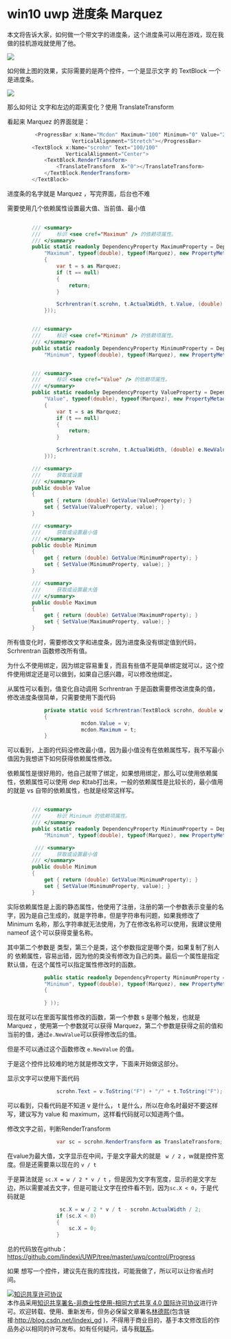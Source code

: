 # win10 uwp 进度条 Marquez 

本文将告诉大家，如何做一个带文字的进度条，这个进度条可以用在游戏，现在我做的挂机游戏就使用了他。

![](http://image.acmx.xyz/34fdad35-5dfe-a75b-2b4b-8c5e313038e2%2FMarquez.gif)

<!--more-->
<!-- CreateTime:2018/8/10 19:16:51 -->


<div id="toc"></div>

如何做上图的效果，实际需要的是两个控件，一个是显示文字 的 TextBlock  一个是进度条。

![](http://image.acmx.xyz/34fdad35-5dfe-a75b-2b4b-8c5e313038e2%2F201764111545.jpg)

那么如何让 文字和左边的距离变化？使用 TranslateTransform

看起来 Marquez 的界面就是：


```csharp
         <ProgressBar x:Name="Mcdon" Maximum="100" Minimum="0" Value="20"
                     VerticalAlignment="Stretch"></ProgressBar>
        <TextBlock x:Name="scrohn" Text="100/100"
                   VerticalAlignment="Center">
            <TextBlock.RenderTransform>
                <TranslateTransform  X="0"></TranslateTransform>
            </TextBlock.RenderTransform>
        </TextBlock>
```

进度条的名字就是 Marquez ，写完界面，后台也不难

需要使用几个依赖属性设置最大值、当前值、最小值


```csharp
    
        /// <summary>
        ///     标识 <see cref="Maximum" /> 的依赖项属性。
        /// </summary>
        public static readonly DependencyProperty MaximumProperty = DependencyProperty.Register(
            "Maximum", typeof(double), typeof(Marquez), new PropertyMetadata(100d, (s, e) =>
            {
                var t = s as Marquez;
                if (t == null)
                {
                    return;
                }

                Scrhrentran(t.scrohn, t.ActualWidth, t.Value, (double) e.NewValue, t.Mcdon);
            }));


        /// <summary>
        ///     标识 <see cref="Minimum" /> 的依赖项属性。
        /// </summary>
        public static readonly DependencyProperty MinimumProperty = DependencyProperty.Register(
            "Minimum", typeof(double), typeof(Marquez), new PropertyMetadata(default(double)));


        /// <summary>
        ///     标识 <see cref="Value" /> 的依赖项属性。
        /// </summary>
        public static readonly DependencyProperty ValueProperty = DependencyProperty.Register(
            "Value", typeof(double), typeof(Marquez), new PropertyMetadata(20d, (s, e) =>
            {
                var t = s as Marquez;
                if (t == null)
                {
                    return;
                }

                Scrhrentran(t.scrohn, t.ActualWidth, (double) e.NewValue, t.Maximum, t.Mcdon);
            }));

        /// <summary>
        ///     获取或设置
        /// </summary>
        public double Value
        {
            get { return (double) GetValue(ValueProperty); }
            set { SetValue(ValueProperty, value); }
        }

        /// <summary>
        ///     获取或设置最小值
        /// </summary>
        public double Minimum
        {
            get { return (double) GetValue(MinimumProperty); }
            set { SetValue(MinimumProperty, value); }
        }

        /// <summary>
        ///     获取或设置最大值
        /// </summary>
        public double Maximum
        {
            get { return (double) GetValue(MaximumProperty); }
            set { SetValue(MaximumProperty, value); }
        }
```

所有值变化时，需要修改文字和进度条，因为进度条没有绑定值到代码，Scrhrentran 函数修改所有值。

为什么不使用绑定，因为绑定容易重复，而且有些值不是简单绑定就可以，这个控件使用绑定还是可以做到，如果自己感兴趣，可以修改他绑定。

从属性可以看到，值变化自动调用 Scrhrentran 于是函数需要修改进度条的值，修改进度条很简单，只需要使用下面代码

```csharp
            private static void Scrhrentran(TextBlock scrohn, double w, double v, double t, ProgressBar mcdon)
            {
                        mcdon.Value = v;
                        mcdon.Maximum = t;
            }
```
可以看到，上面的代码没修改最小值，因为最小值没有在依赖属性写，我不写最小值因为我想讲下如何获得依赖属性修改。

依赖属性是很好用的，他自己就带了绑定，如果想用绑定，那么可以使用依赖属性，依赖属性可以使用 dep 和tab打出来，一般的依赖属性是比较长的，最小值用的就是 vs 自带的依赖属性，也就是经常这样写。


```csharp

        /// <summary>
        ///     标识 Minimum 的依赖项属性。
        /// </summary>
        public static readonly DependencyProperty MinimumProperty = DependencyProperty.Register(
            "Minimum", typeof(double), typeof(Marquez), new PropertyMetadata(default(double)));

         /// <summary>
        ///     获取或设置最小值
        /// </summary>
        public double Minimum
        {
            get { return (double) GetValue(MinimumProperty); }
            set { SetValue(MinimumProperty, value); }
        }
```
实际依赖属性是上面的静态属性，他使用了注册，注册的第一个参数表示变量的名字，因为是自己生成的，就是字符串，但是字符串有问题，如果我修改了 Minimum 名称，那么字符串就无法使用，为了在修改名称可以使用，我建议使用 nameof 这个可以获得变量名称。

其中第二个参数是 类型，第三个是类，这个参数指定是哪个类，如果复制了别人的 依赖属性，容易出错，因为他的类没有修改为自己的类。最后一个属性是指定默认值，在这个属性可以指定属性修改时的函数。


```csharp
            public static readonly DependencyProperty MinimumProperty = DependencyProperty.Register(
            "Minimum", typeof(double), typeof(Marquez), new PropertyMetadata(default(double), (s, e) =>
            {
                
            } ));
```
现在就可以在里面写属性修改的函数，第一个参数 s 是哪个触发，也就是 Marquez ，使用第一个参数就可以获得 Marquez，第二个参数是获得之前的值和当前的值，通过`e.NewValue`可以获得修改后的值。

但是不可以通过这个函数修改 `e.NewValue` 的值。

于是这个控件比较难的地方就是修改文字，下面来开始做这部分。

显示文字可以使用下面代码

```csharp
                scrohn.Text = v.ToString("F") + "/" + t.ToString("F");

```
可以看到，只看代码是不知道 v 是什么， t 是什么，所以在命名时最好不要这样写，建议写为 value 和 maximum，这样看代码就可以知道两个值。

修改文字之前，判断RenderTransform


```csharp
                var sc = scrohn.RenderTransform as TranslateTransform;

```

在value为最大值，文字显示在中间，于是文字最大的就是 ` w / 2` ，w就是控件宽度。但是还需要乘以现在的 `v / t`

于是算法就是 `sc.X = w / 2 * v / t` ，但是因为文字有宽度，显示的是文字左边，所以需要减去文字，但是可能让文字在控件看不到，因为`sc.X < 0`，于是代码就是


```csharp
                 sc.X = w / 2 * v / t - scrohn.ActualWidth / 2;
                if (sc.X < 0)
                {
                    sc.X = 0;
                }
```

总的代码放在github：https://github.com/lindexi/UWP/tree/master/uwp/control/Progress

如果 想写一个控件，建议先在我的库找找，可能我做了，所以可以让你省点时间。

<a rel="license" href="http://creativecommons.org/licenses/by-nc-sa/4.0/"><img alt="知识共享许可协议" style="border-width:0" src="https://licensebuttons.net/l/by-nc-sa/4.0/88x31.png" /></a><br />本作品采用<a rel="license" href="http://creativecommons.org/licenses/by-nc-sa/4.0/">知识共享署名-非商业性使用-相同方式共享 4.0 国际许可协议</a>进行许可。欢迎转载、使用、重新发布，但务必保留文章署名[林德熙](http://blog.csdn.net/lindexi_gd)(包含链接:http://blog.csdn.net/lindexi_gd )，不得用于商业目的，基于本文修改后的作品务必以相同的许可发布。如有任何疑问，请与我[联系](mailto:lindexi_gd@163.com)。


